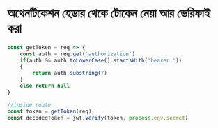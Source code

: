 # অথেনটিকেশন হেডার থেকে টোকেন নেয়া আর ভেরিফাই করা

```javascript
const getToken = req => {
    const auth = req.get('authorization')
    if(auth && auth.toLowerCase().startsWith('bearer '))
    {
        return auth.substring(7)
    }
    else return null
}

//inside route
const token = getToken(req);
const decodedToken = jwt.verify(token, process.env.secret)
```



